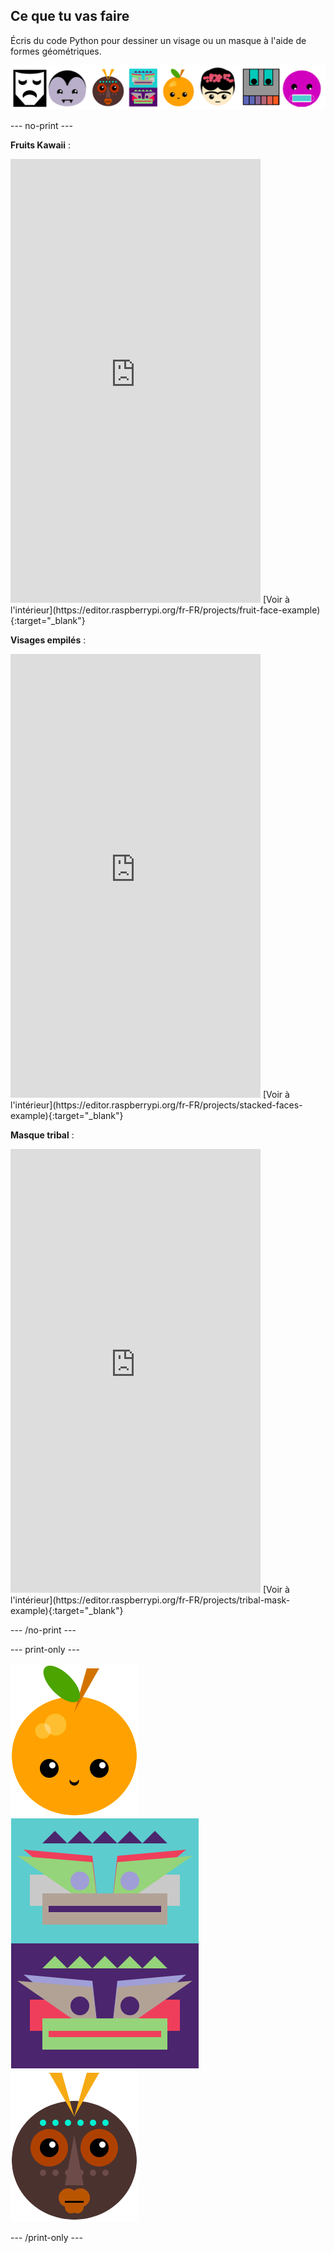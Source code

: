 ## Ce que tu vas faire

Écris du code Python pour dessiner un visage ou un masque à l'aide de formes géométriques.

![Exemples de visages différents.](images/strip.png)

--- no-print ---

**Fruits Kawaii** :
<iframe src="https://editor.raspberrypi.org/fr-FR/embed/viewer/fruit-face-example" width="400" height="710" frameborder="0" marginwidth="0" marginheight="0" allowfullscreen>
</iframe>
[Voir à l'intérieur](https://editor.raspberrypi.org/fr-FR/projects/fruit-face-example){:target="_blank"}

**Visages empilés** :
<iframe src="https://editor.raspberrypi.org/fr-FR/embed/viewer/stacked-faces-example" width="400" height="710" frameborder="0" marginwidth="0" marginheight="0" allowfullscreen>
</iframe>
[Voir à l'intérieur](https://editor.raspberrypi.org/fr-FR/projects/stacked-faces-example){:target="_blank"}

**Masque tribal** :
<iframe src="https://editor.raspberrypi.org/fr-FR/embed/viewer/tribal-mask-example" width="400" height="710" frameborder="0" marginwidth="0" marginheight="0" allowfullscreen>
</iframe>
[Voir à l'intérieur](https://editor.raspberrypi.org/fr-FR/projects/tribal-mask-example){:target="_blank"}

--- /no-print ---

--- print-only ---

![La zone de sortie du projet Fruit Kawaii.](images/smile.png)
![La zone de sortie du projet Visages empilés.](images/stacked.png)
![La zone de sortie du projet Masque tribal.](images/tribal.png)

--- /print-only ---

